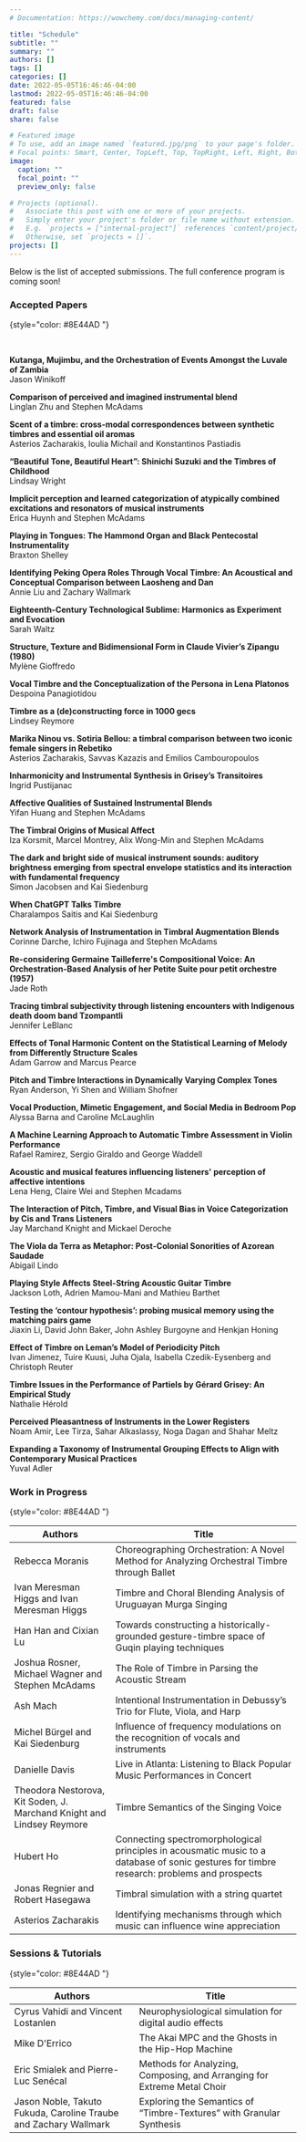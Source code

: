 ```yaml
---
# Documentation: https://wowchemy.com/docs/managing-content/

title: "Schedule"
subtitle: ""
summary: ""
authors: []
tags: []
categories: []
date: 2022-05-05T16:46:46-04:00
lastmod: 2022-05-05T16:46:46-04:00
featured: false
draft: false
share: false

# Featured image
# To use, add an image named `featured.jpg/png` to your page's folder.
# Focal points: Smart, Center, TopLeft, Top, TopRight, Left, Right, BottomLeft, Bottom, BottomRight.
image:
  caption: ""
  focal_point: ""
  preview_only: false

# Projects (optional).
#   Associate this post with one or more of your projects.
#   Simply enter your project's folder or file name without extension.
#   E.g. `projects = ["internal-project"]` references `content/project/deep-learning/index.md`.
#   Otherwise, set `projects = []`.
projects: []
---
```



Below is the list of accepted submissions. The full conference program is coming soon!

### Accepted Papers
{style="color: #8E44AD "}

<div style="line-height: normal"></br>

**Kutanga, Mujimbu, and the Orchestration of Events Amongst the Luvale of Zambia** </br>
Jason Winikoff

**Comparison of perceived and imagined instrumental blend**</br>
Linglan Zhu and Stephen McAdams

**Scent of a timbre: cross-modal correspondences between synthetic timbres and essential oil aromas** </br>
Asterios Zacharakis, Ioulia Michail and Konstantinos Pastiadis                     

**“Beautiful Tone, Beautiful Heart”: Shinichi Suzuki and the Timbres of Childhood** </br>
Lindsay Wright

**Implicit perception and learned categorization of atypically combined excitations and resonators of musical instruments**</br>
Erica Huynh and Stephen McAdams

**Playing in Tongues: The Hammond Organ and Black Pentecostal Instrumentality**</br>
Braxton Shelley

**Identifying Peking Opera Roles Through Vocal Timbre: An Acoustical and Conceptual Comparison between Laosheng and Dan**</br>
Annie Liu and Zachary Wallmark

**Eighteenth-Century Technological Sublime: Harmonics as Experiment and Evocation**</br>
Sarah Waltz

**Structure, Texture and Bidimensional Form in Claude Vivier’s Zipangu (1980)**</br>
Mylène Gioffredo

**Vocal Timbre and the Conceptualization of the Persona in Lena Platonos**</br>
Despoina Panagiotidou

**Timbre as a (de)constructing force in 1000 gecs**</br>
Lindsey Reymore

**Marika Ninou vs. Sotiria Bellou: a timbral comparison between two iconic female singers in Rebetiko**</br>
Asterios Zacharakis, Savvas Kazazis and Emilios Cambouropoulos

**Inharmonicity and Instrumental Synthesis in Grisey’s Transitoires**</br>
Ingrid Pustijanac

**Affective Qualities of Sustained Instrumental Blends**</br>
Yifan Huang and Stephen McAdams

**The Timbral Origins of Musical Affect**</br>
Iza Korsmit, Marcel Montrey, Alix Wong-Min and Stephen McAdams                      

**The dark and bright side of musical instrument sounds: auditory brightness emerging from spectral envelope statistics and its interaction with fundamental frequency**</br>
Simon Jacobsen and Kai Siedenburg 

**When ChatGPT Talks Timbre**</br>
Charalampos Saitis and Kai Siedenburg

**Network Analysis of Instrumentation in Timbral Augmentation Blends**</br>
Corinne Darche, Ichiro Fujinaga and Stephen McAdams

**Re-considering Germaine Tailleferre's Compositional Voice: An Orchestration-Based Analysis of her Petite Suite pour petit orchestre (1957)**</br>
Jade Roth

**Tracing timbral subjectivity through listening encounters with Indigenous death doom band Tzompantli** </br>
Jennifer LeBlanc

**Effects of Tonal Harmonic Content on the Statistical Learning of Melody from Differently Structure Scales** </br>
Adam Garrow and Marcus Pearce

**Pitch and Timbre Interactions in Dynamically Varying Complex Tones** </br>
Ryan Anderson, Yi Shen and William Shofner                                          

**Vocal Production, Mimetic Engagement, and Social Media in Bedroom Pop** </br>
Alyssa Barna and Caroline McLaughlin

**A Machine Learning Approach to Automatic Timbre Assessment in Violin Performance** </br>
Rafael Ramirez, Sergio Giraldo and George Waddell 

**Acoustic and musical features influencing listeners' perception of affective intentions** </br>
Lena Heng, Claire Wei and Stephen Mcadams 

**The Interaction of Pitch, Timbre, and Visual Bias in Voice Categorization by Cis and Trans Listeners** </br>
Jay Marchand Knight and Mickael Deroche

**The Viola da Terra as Metaphor: Post-Colonial Sonorities of Azorean Saudade** </br>
Abigail Lindo 

**Playing Style Affects Steel-String Acoustic Guitar Timbre** </br>
Jackson Loth, Adrien Mamou-Mani and Mathieu Barthet

**Testing the ‘contour hypothesis’: probing musical memory using the matching pairs game** </br>
Jiaxin Li, David John Baker, John Ashley Burgoyne and Henkjan Honing

**Effect of Timbre on Leman’s Model of Periodicity Pitch** </br>
Ivan Jimenez, Tuire Kuusi, Juha Ojala, Isabella Czedik-Eysenberg and Christoph Reuter

**Timbre Issues in the Performance of Partiels by Gérard Grisey: An Empirical Study** </br>
Nathalie Hérold 

**Perceived Pleasantness of Instruments in the Lower Registers** </br>
Noam Amir, Lee Tirza, Sahar Alkaslassy, Noga Dagan and Shahar Meltz

**Expanding a Taxonomy of Instrumental Grouping Effects to Align with Contemporary Musical Practices** </br>
Yuval Adler

</div>

### Work in Progress
{style="color: #8E44AD "}

| Authors                                                               | Title                                                                                                                                      |
| --------------------------------------------------------------------- | ------------------------------------------------------------------------------------------------------------------------------------------ |
| Rebecca Moranis                                                       | Choreographing Orchestration: A Novel Method for Analyzing Orchestral Timbre through Ballet                                                |
| Ivan Meresman Higgs and Ivan Meresman Higgs                           | Timbre and Choral Blending Analysis of Uruguayan Murga Singing                                                                             |
| Han Han and Cixian Lu                                                 | Towards constructing a historically-grounded gesture-timbre space of Guqin playing techniques                                              |
| Joshua Rosner, Michael Wagner and Stephen McAdams                     | The Role of Timbre in Parsing the Acoustic Stream                                                                                          |
| Ash Mach                                                              | Intentional Instrumentation in Debussy’s Trio for Flute, Viola, and Harp                                                                   |
| Michel Bürgel and Kai Siedenburg                                      | Influence of frequency modulations on the recognition of vocals and instruments                                                            |
| Danielle Davis                                                        | Live in Atlanta: Listening to Black Popular Music Performances in Concert                                                                  |
| Theodora Nestorova, Kit Soden, J. Marchand Knight and Lindsey Reymore | Timbre Semantics of the Singing Voice                                                                                                      |
| Hubert Ho                                                             | Connecting spectromorphological principles in acousmatic music to a database of sonic gestures for timbre research: problems and prospects |
| Jonas Regnier and Robert Hasegawa                                     | Timbral simulation with a string quartet                                                                                                   |
| Asterios Zacharakis                                                   | Identifying mechanisms through which music can influence wine appreciation                                                                 |

### Sessions & Tutorials
{style="color: #8E44AD "}

| Authors                                                          | Title                                                                   |
| ---------------------------------------------------------------- | ----------------------------------------------------------------------- |
| Cyrus Vahidi and Vincent Lostanlen                               | Neurophysiological simulation for digital audio effects                 |
| Mike D'Errico                                                    | The Akai MPC and the Ghosts in the Hip-Hop Machine                      |
| Eric Smialek and Pierre-Luc Senécal                              | Methods for Analyzing, Composing, and Arranging for Extreme Metal Choir |
| Jason Noble, Takuto Fukuda, Caroline Traube and Zachary Wallmark | Exploring the Semantics of “Timbre-Textures” with Granular Synthesis    |

<!-- <div class="schedule-pg">


## Tuesday May 24: COBS/CCOB - McGill University

<br>

| Time        | Activity       | Room        | Presenter/Artist |
|:-----------|:--------------|:-----------|:----------------|
|             |                |             |                  |
| 8:30-9:00   | *Welcome table*  | *Wirth Lobby* |
| 9:00-10:00  | [COBS session 1]({{< relref "/session/tue/cobs-session-1.md" >}}) | Tanna Hall  |
| 10:00-11:00 | [COBS session 2]({{< relref "/session/tue/cobs-session-2.md" >}}) | Tanna Hall  |
| 11:00-11:30 | *Coffee break*   | *Wirth Lobby* |
| 11:30-12:15 | [COBS session 3]({{< relref "/session/tue/cobs-session-3.md" >}}) | Tanna Hall  |
| 12:15-13:00 | [Keynote 1]({{< relref "/session/tue/keynote-1.md" >}})        | Tanna Hall  | P. A. Tremblay   |
| 13:00-14:30 | *Lunch*          | *Wirth Lobby* |
| 14:30-15:30 | [COBS session 4]({{< relref "/session/tue/cobs-session-4.md" >}}) | Tanna Hall  |
| 15:30-16:30 | [COBS session 5]({{< relref "/session/tue/cobs-session-5.md" >}}) | Tanna Hall  |
| 16:30-17:30 | [Posters 1]({{< relref "/session/tue/posters-1.md" >}}) & *coffee break*   | Wirth Lobby |
| ------ | ------ | ------ | ------ |
| 20:00-21:00 | [Concert 1]({{< relref "/session/tue/concert-1.md" >}}) | Tanna Hall  | improv@CIRMMT |
| | | | | |

<br>

## Wednesday May 25 - Université de Montréal

<br>

| Time        | Activity          | Room              | Presenter/Artist        |
| ----------- | ----------------- | ----------------- | ----------------------- |
|             |                   |                   |                         |
| *8:30-9:00*   | *Welcome table*   | *Foyer*           |
| 9:00-10:15  | [Intro + Panel: RA1]({{< relref "/session/wed/panel-1.md" >}}) | *tbd* | Buffoni/Dutoit |
| 10:15-11:00 | [Keynote 2]({{< relref "/session/wed/keynote-2.md" >}}) | B421 | A. Fleischer |
| *11:00-11:30* | *Coffee break*    | *tbd* |
| 11:30-12:30 | [Panel: RA2]({{< relref "/session/wed/panel-2.md" >}}) | *tbd* | G. Boutard |
| 12:30-14:00 | *Lunch*           | *Foyer* |
| 14:00-14:45 | [Keynote 3]({{< relref "/session/wed/keynote-3.md" >}}) | B421 | Choi/Bargar |
| 14:45-16:15 | [Interactive 1]({{< relref "/session/wed/interactive-session-1.md" >}}) | *tbd* | J. Berzowska |
|             | [Interactive 2]({{< relref "/session/wed/interactive-session-2.md" >}}) | *tbd* | M. Schutz |
|             | [Interactive 3]({{< relref "/session/wed/interactive-session-3.md" >}}) | *tbd* | C. Guastavino |
| *16:15-16:45* | *Coffee break*    | *tbd* |
| 16:45-17:30 | [Round table 1]({{< relref "/session/wed/round-table-1.md" >}}) | B421 |
| 17:30-18:30 | [Workshop 1]({{< relref "/session/wed/workshop-1.md" >}})        | B-187 (Spat-GRIS) | Frisoli/Giannini |
|             | [Interactive 4 ]({{< relref "/session/wed/interactive-session-4.md" >}}) | *tbd* | Barnat/Traube/Léotar |
| *18:30-20:00* | *Aperitif/dinner* | *Foyer* |
| 20-21:30    | [Concert 2]({{< relref "/session/wed/concert-2.md" >}}) | Claude Champagne  | Nouvel Ensemble Moderne |
|             |                   |                   | SIXTRUM/Thibaut/Boucher |
| | | | | |

<br>

## Thursday May 26 - McGill University

<br>

| Time | Activity | Room | Presenter/Artist |
|---|---|---|---|
|  |  |  |  |
| *8:30-9:00* | *Welcome table* | *Wirth Lobby* |   |
| 9:00-10:00 | [Panel: RA3]({{< relref "/session/thu/panel-3.md" >}}) | Tanna Hall | Schutz/Zimmerman |
| 10:00-10:45 | [Keynote 4]({{< relref "/session/thu/keynote-4.md" >}}) | Tanna Hall | S. Fels |
| 10:45-11:45 | [Posters 2]({{< relref "/session/thu/posters-2.md" >}}) & *coffee break* | Wirth Lobby |   |
| 11:45-12:45 | [Panel: RA4]({{< relref "/session/thu/panel-4.md" >}}) | Tanna Hall |   |
| *12:45-14:15* | *Lunch* | *Wirth Lobby* |   |
| 14:15-15:00 | [Keynote 5]({{< relref "/session/thu/keynote-5.md" >}}) | Tanna Hall |  L.X. Buffoni |
| 15:00-16:30 | [Interactive session 5]({{< relref "/session/thu/interactive-session-5.md" >}}) | C-201 | A. Pras |
|             | [Interactive session 6]({{< relref "/session/thu/interactive-session-6.md" >}}) | C-204 | S.Krishna |
|             | [Interactive session 7]({{< relref "/session/thu/interactive-session-7.md" >}}) | A-832 | I. Cossette |
| *16:30-17:00* | *Coffee break* | *Wirth Lobby* |   |
| 17:00-17:45 | [Round table 2]({{< relref "/session/thu/round-table-2.md" >}}) | Tanna Hall |   |
| ------ | ------ | ------ | ------ |
| 19:30-21:00 | [Concert 3]({{< relref "/session/thu/concert-3.md" >}}) | MMR | Live@CIRMMT |

<br>

## Friday May 27 - McGill University

<br>

| Time | Activity | Room | Presenter/Artist |
|---|---|---|---|
|  |  |  |  |
| *8:30-9:00* | *Welcome table* | *Wirth Lobby* |
| 9:00-10:30 | [Workshop 2]({{< relref "/session/fri/workshop-2.md" >}}) | MMR | P.A. Gauthier  |
|            | [Interactive 8]({{< relref "/session/fri/interactive-session-8.md" >}}) | C-201 | A. Creech   |
|            | [Interactive 9]({{< relref "/session/fri/interactive-session-9.md" >}}) | C-204 | F. Marin |
| *10:30-11:00* | *Coffee break* | *Wirth Lobby* |
| 11:00-12:30 | [Interactive 10]({{< relref "/session/fri/interactive-session-10.md" >}}) | C 201/Studio 22 | D. Martin |
|             | [Interactive 11]({{< relref "/session/fri/interactive-session-11.md" >}}) | C-204 | A. Crespo |
| *12:30-14:00* | *Lunch* | *Lobby* |
| 14:00-16:00 | [Round table 3 & Conclusion]({{< relref "/session/fri/round-table-3.md" >}}) | Tanna Hall |

</div> -->
